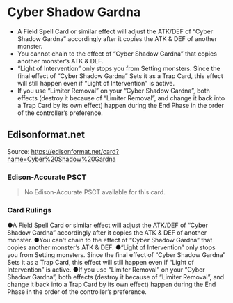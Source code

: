 # Cyber Shadow Gardna

*   A Field Spell Card or similar effect will adjust the ATK/DEF of “Cyber Shadow Gardna” accordingly after it copies the ATK & DEF of another monster.
*   You cannot chain to the effect of “Cyber Shadow Gardna” that copies another monster’s ATK & DEF.
*   “Light of Intervention” only stops you from Setting monsters. Since the final effect of “Cyber Shadow Gardna” Sets it as a Trap Card, this effect will still happen even if “Light of Intervention” is active.
*   If you use “Limiter Removal” on your “Cyber Shadow Gardna”, both effects (destroy it because of “Limiter Removal”, and change it back into a Trap Card by its own effect) happen during the End Phase in the order of the controller’s preference.

## Edisonformat.net

Source: https://edisonformat.net/card?name=Cyber%20Shadow%20Gardna

### Edison-Accurate PSCT

> No Edison-Accurate PSCT available for this card.

### Card Rulings

●A Field Spell Card or similar effect will adjust the ATK/DEF of “Cyber Shadow Gardna” accordingly after it copies the ATK & DEF of another monster.
●You can't chain to the effect of “Cyber Shadow Gardna” that copies another monster’s ATK & DEF.
●“Light of Intervention” only stops you from Setting monsters. Since the final effect of “Cyber Shadow Gardna” Sets it as a Trap Card, this effect will still happen even if “Light of Intervention” is active.
●If you use “Limiter Removal” on your “Cyber Shadow Gardna”, both effects (destroy it because of “Limiter Removal”, and change it back into a Trap Card by its own effect) happen during the End Phase in the order of the controller’s preference.
            